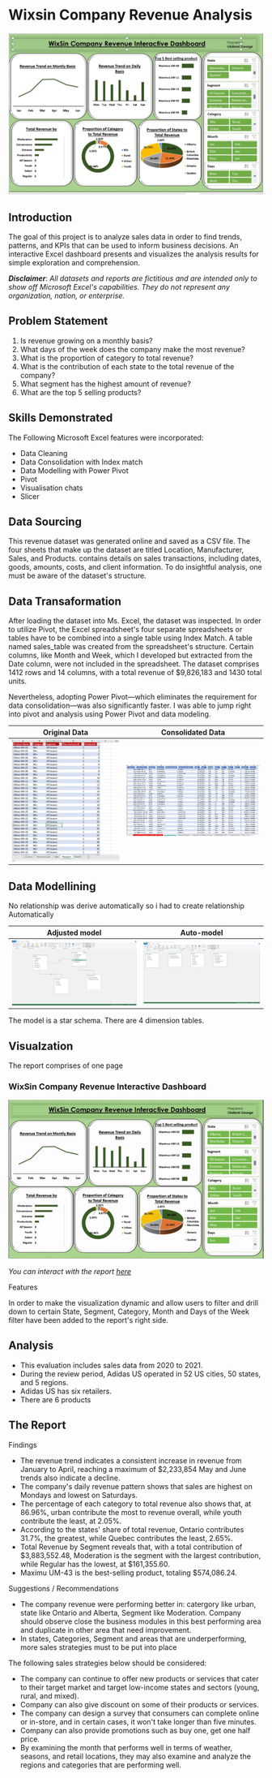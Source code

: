 # Wixsin Company Revenue Analysis
![](Dashboard.jpg)
## Introduction
The goal of this project is to analyze sales data in order to find trends, patterns, and KPIs that can be used to inform business decisions. An interactive Excel dashboard presents and visualizes the analysis results for simple exploration and comprehension.

**_Disclaimer_**: _All datasets and reports are fictitious and are intended only to show off Microsoft Excel's capabilities. They do not represent any organization, nation, or enterprise._

## Problem Statement
1. Is revenue growing on a monthly basis?
2. What days of the week does the company make the most revenue?
3. What is the proportion of category to total revenue?
4. What is the contribution of each state to the total revenue of the company?
5. What segment has the highest amount of revenue?
6. What are the top 5 selling products?

## Skills Demonstrated
The Following Microsoft Excel features were incorporated:
- Data Cleaning
- Data Consolidation with Index match
- Data Modelling with Power Pivot
- Pivot
- Visualisation chats
- Slicer

## Data Sourcing 
This revenue dataset was generated online and saved as a CSV file. The four sheets that make up the dataset are titled Location, Manufacturer, Sales, and Products. contains details on sales transactions, including dates, goods, amounts, costs, and client information. To do insightful analysis, one must be aware of the dataset's structure.

## Data Transaformation 
After loading the dataset into Ms. Excel, the dataset was inspected. In order to utilize Pivot, the Excel spreadsheet's four separate spreadsheets or tables have to be combined into a single table using Index Match. A table named sales_table was created from the spreadsheet's structure. Certain columns, like Month and Week, which I developed but extracted from the Date column, were not included in the spreadsheet. 
The dataset comprises 1412 rows and 14 columns, with a total revenue of $9,826,183 and 1430 total units.

Nevertheless, adopting Power Pivot—which eliminates the requirement for data consolidation—was also significantly faster. I was able to jump right into pivot and analysis using Power Pivot and data modeling. 

   Original Data                                 |    Consolidated Data 
:----------------------------------------------:|:---------------------------------------------:
![](RAW_DATA_T1.jpg)                            |![](Consolidated.jpg)

## Data Modellining
No relationship was derive automatically so i had to create relationship Automatically 

 Adjusted model                                 |    Auto-model 
:----------------------------------------------:|:---------------------------------------------:
![](After_Modelling.jpg)                                           |![](Before_Modellling.jpg)

The model is a star schema.
There are 4 dimension tables.

## Visualzation
The report comprises of one page

### WixSin Company Revenue Interactive Dashboard
![](Wixzin.gif)

_You can interact with the report [here]()_

Features

In order to make the visualization dynamic and allow users to filter and drill down to certain State, Segment, Category, Month and Days of the Week filter have been added to the report's right side.

## Analysis
-	This evaluation includes sales data from 2020 to 2021.
-	During the review period, Adidas US operated in 52 US cities, 50 states, and 5 regions.
-	Adidas US has six retailers.
-	There are 6 products


## The Report

Findings
-   The revenue trend indicates a consistent increase in revenue from January to April, reaching a maximum of $2,233,854 May and June trends also indicate a decline.
-   The company's daily revenue pattern shows that sales are highest on Mondays and lowest on Saturdays.
-   The percentage of each category to total revenue also shows that, at 86.96%, urban contribute the most to revenue overall, while youth contribute the least, at 2.05%.
-   According to the states' share of total revenue, Ontario contributes 31.7%, the greatest, while Quebec contributes the least, 2.65%.
-   Total Revenue by Segment reveals that, with a total contribution of $3,883,552.48, Moderation is the segment with the largest contribution, while Regular has the lowest, at $161,355.60.
-   Maximu UM-43 is the best-selling product, totaling $574,086.24.   

Suggestions / Recommendations 
-   The company revenue were performing better in:  catergory like urban, state like Ontario and Alberta, Segment like Moderation. Company should observe close the business modules in this best performing area and duplicate in other area that need improvement.
-   In states, Categories, Segment and areas that are underperforming, more sales strategies must to be put into place  

The following sales strategies below should be considered:
-   The company can continue to offer new products or services that cater to their target market and target low-income states and sectors (young, rural, and mixed).
-   Company can also give discount on some of their products or services.
-   The company can design a survey that consumers can complete online or in-store, and in certain cases, it won't take longer than five minutes.
-   Company can also provide promotions such as buy one, get one half price.
-   By examining the month that performs well in terms of weather, seasons, and retail locations, they may also examine and analyze the regions and categories that are performing well. 

